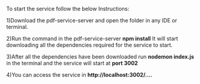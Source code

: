 To start the service follow the below Instructions:

1)Download the pdf-service-server and open the folder in any IDE or terminal.

2)Run the command in the pdf-service-server **npm install** It will start downloading all the dependencies required for the service to start.

3)After all the dependencies have been downloaded run **nodemon index.js** in the terminal and the service will start at **port 3002**

4)You can access the service in **http://localhost:3002/....**


